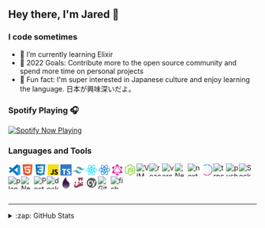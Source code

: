 ## Hey there, I'm Jared 👋

### I code sometimes

- 🌱 I’m currently learning Elixir
- 🥅 2022 Goals: Contribute more to the open source community and spend more time on personal projects
- 🗻 Fun fact: I'm super interested in Japanese culture and enjoy learning the language. 日本が興味深いだよ。

### Spotify Playing 🎧

[<img src="https://jwyce-spotify.vercel.app/api/spotify-playing" alt="Spotify Now Playing" width="350" />](https://open.spotify.com/user/12169145527)

### Languages and Tools

[<img align="left" alt="Visual Studio Code" height="26px" width="26px" src="https://github.com/vscode-icons/vscode-icons/raw/master/icons/file_type_vscode.svg" />][vscode]
[<img align="left" alt="HTML5" height="26px" width="26px" src="https://github.com/vscode-icons/vscode-icons/raw/master/icons/file_type_html.svg" />][html]
[<img align="left" alt="CSS3" height="26px" width="26px" src="https://github.com/vscode-icons/vscode-icons/raw/master/icons/file_type_css.svg" />][css]
[<img align="left" alt="JavaScript" height="26px" width="26px" src="https://github.com/vscode-icons/vscode-icons/raw/master/icons/file_type_js_official.svg" />][js]
[<img align="left" alt="TypeScript" height="26px" width="26px" src="https://github.com/vscode-icons/vscode-icons/raw/master/icons/file_type_typescript_official.svg" />][ts]
[<img align="left" alt="Tailwind" height="26px" width="26px" src="https://github.com/vscode-icons/vscode-icons/raw/master/icons/file_type_tailwind.svg" />][tailwind]
[<img align="left" alt="React" height="26px" width="26px" src="https://github.com/vscode-icons/vscode-icons/raw/master/icons/file_type_reactjs.svg" />][react]
[<img align="left" alt="React Native" height="26px" width="26px" src="https://github.com/vscode-icons/vscode-icons/raw/master/icons/file_type_reactts.svg" />][reactnative]
[<img align="left" alt="GraphQL" height="26px" width="26px" src="https://github.com/vscode-icons/vscode-icons/raw/master/icons/file_type_graphql.svg" />][graphql]
[<img align="left" alt="Node.js" height="26px" width="26px" src="https://github.com/vscode-icons/vscode-icons/raw/master/icons/file_type_node.svg" />][node]
[<img align="left" alt="VIM" height="26px" width="26px" src="https://upload.wikimedia.org/wikipedia/commons/9/9f/Vimlogo.svg" />][vim]
[<img align="left" alt="reactquery" height="26px" width="26px" src="https://react-query.tanstack.com/_next/static/images/emblem-light-628080660fddb35787ff6c77e97ca43e.svg" />][reactquery]
[<img align="left" alt="vercel" height="26px" width="26px" src="https://assets.vercel.com/image/upload/q_auto/front/favicon/vercel/114x114.png" />][vercel]
[<img align="left" alt="Nextjs" height="26px" width="26px" src="https://nextjs.org/static/favicon/favicon.ico">][nextjs]
[<img align="left" alt="nextauth" height="26px" width="26px" src="https://next-auth.js.org/img/logo/logo-xs.png" />][nextauth]
[<img align="left" alt="turborepo" height="26px" width="26px" src="https://github.com/vscode-icons/vscode-icons/raw/master/icons/file_type_turbo.svg" />][turborepo]
[<img align="left" alt="trpc" height="26px" width="26px" src="https://trpc.io/img/logo-no-text.svg" />][trpc]
[<img align="left" alt="pusher" height="26px" width="26px" src="https://pusher.com/favicon.ico" />][pusher]
[<img align="left" alt="SocketIO" height="26px" width="26px" src="https://upload.wikimedia.org/wikipedia/commons/9/96/Socket-io.svg" />][socket]
[<img align="left" alt="planetscale" height="26px" width="26px" src="https://planetscale.com/favicon.svg" />][planetscale]
[<img align="left" alt="Nestjs" height="26px" width="26px" src="https://www.prisma.io/favicon.ico">][prisma]
[<img align="left" alt="PostgreSQL" height="26px" width="26px" src="https://upload.wikimedia.org/wikipedia/commons/2/29/Postgresql_elephant.svg" />][postgresql]
[<img align="left" alt="docker" height="26px" width="26px" src="https://www.docker.com/sites/default/files/d8/Docker-R-Logo-08-2018-Monochomatic-RGB_Moby-x1.png" />][docker]
[<img align="left" alt="elixir" height="26px" width="26px" src="https://github.com/vscode-icons/vscode-icons/raw/master/icons/file_type_elixir.svg" />][elixir]
[<img align="left" alt="jest" height="26px" width="26px" src="https://github.com/vscode-icons/vscode-icons/raw/master/icons/file_type_jest_snapshot.svg" />][jest]
[<img align="left" alt="cypress" height="26px" width="26px" src="https://github.com/vscode-icons/vscode-icons/raw/master/icons/file_type_cypress.svg" />][cypress]
[<img align="left" alt="Git" height="26px" width="26px" src="https://github.com/fluidicon.png" />][git]
[<img align="left" alt="fish" height="26px" width="26px" src="https://camo.githubusercontent.com/d08525bf52fccda31b66635abd536e52f74f5ee79c3ee96b788d8a13d57980c7/68747470733a2f2f63646e2e7261776769742e636f6d2f6f682d6d792d666973682f6f682d6d792d666973682f653466316332653032313961313765326337343862383234303034633864306233383035356331362f646f63732f6c6f676f2e737667" />][terminal]

<br/>
<br/>
<br/>
<br/>

---

<details>
  <summary>:zap: GitHub Stats</summary>

  <img align="left" alt="JWyce's GitHub Stats" src="https://github-readme-stats.vercel.app/api?username=jwyce&show_icons=true&hide_border=true&theme=tokyonight" />

</details>

[vscode]: https://code.visualstudio.com/
[html]: https://developer.mozilla.org/en-US/docs/Web/HTML
[css]: https://developer.mozilla.org/en-US/docs/Web/CSS
[js]: https://developer.mozilla.org/en-US/docs/Web/JavaScript/A_re-introduction_to_JavaScript
[ts]: https://www.typescriptlang.org/
[react]: https://reactjs.org/
[vim]: https://www.vim.org/
[graphql]: https://graphql.org/
[postgresql]: https://www.postgresql.org/
[git]: https://github.com/home
[node]: https://nodejs.org/en/docs/
[netlify]: https://www.netlify.com/
[docker]: https://www.docker.com/
[asp]: https://dotnet.microsoft.com/
[socket]: https://socket.io/
[redis]: https://redis.io/
[terminal]: https://fishshell.com/
[nextjs]: https://nextjs.org/
[reactnative]: https://reactnative.dev/
[aws]: https://aws.amazon.com/
[elixir]: https://elixir-lang.org/
[nestjs]: https://nestjs.com/
[reactquery]: https://react-query.tanstack.com/
[tailwind]: https://tailwindcss.com/
[prisma]: https://www.prisma.io/
[planetscale]: https://planetscale.com/
[pusher]: https://pusher.com/
[jest]: https://jestjs.io/
[turborepo]: https://turborepo.org/
[vercel]: https://vercel.com/home
[trpc]: https://trpc.io/
[nextauth]: https://next-auth.js.org/
[nextui]: https://nextui.org/
[cypress]: https://www.cypress.io/
